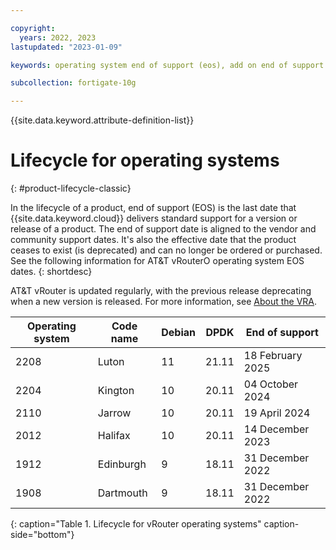 ```yaml
---

copyright:
  years: 2022, 2023
lastupdated: "2023-01-09"

keywords: operating system end of support (eos), add on end of support (eos), vyatta

subcollection: fortigate-10g

---
```


{{site.data.keyword.attribute-definition-list}}

# Lifecycle for operating systems
{: #product-lifecycle-classic}

In the lifecycle of a product, end of support (EOS) is the last date that {{site.data.keyword.cloud}} delivers standard support for a version or release of a product. The end of support date is aligned to the vendor and community support dates. It's also the effective date that the product ceases to exist (is deprecated) and can no longer be ordered or purchased. See the following information for AT&T vRouterO operating system EOS dates. 
{: shortdesc}

AT&T vRouter is updated regularly, with the previous release deprecating when a new version is released. For more information, see [About the VRA](/docs/virtual-router-appliance?topic=virtual-router-appliance-about-the-vra). 

| Operating system | Code name | Debian | DPDK | End of support | 
|-----------------|----------------|----------------|----------------|----------------|
| 2208 | Luton | 11 | 21.11 | 18 February 2025 |
| 2204 | Kington |10 | 20.11 | 04 October 2024 |
| 2110 | Jarrow | 10 | 20.11 | 19 April 2024 |
| 2012 | Halifax | 10 | 20.11 | 14 December 2023 |
| 1912 | Edinburgh | 9 | 18.11 | 31 December 2022 |
| 1908 | Dartmouth | 9 | 18.11 | 31 December 2022 |
{: caption="Table 1. Lifecycle for vRouter operating systems" caption-side="bottom"}
